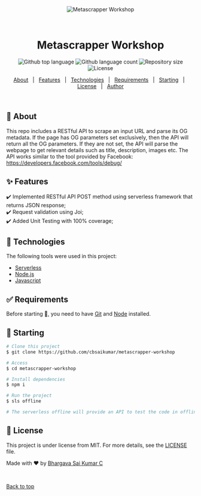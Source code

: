 <div align="center" id="top"> 
  <img src="./.github/app.gif" alt="Metascrapper Workshop" />

&#xa0;

  <!-- <a href="https://metascrapperworkshop.netlify.app">Demo</a> -->
</div>

<h1 align="center">Metascrapper Workshop</h1>

<p align="center">
  <img alt="Github top language" src="https://img.shields.io/github/languages/top/{{YOUR_GITHUB_USERNAME}}/metascrapper-workshop?color=56BEB8">

  <img alt="Github language count" src="https://img.shields.io/github/languages/count/{{YOUR_GITHUB_USERNAME}}/metascrapper-workshop?color=56BEB8">

  <img alt="Repository size" src="https://img.shields.io/github/repo-size/{{YOUR_GITHUB_USERNAME}}/metascrapper-workshop?color=56BEB8">

  <img alt="License" src="https://img.shields.io/github/license/{{YOUR_GITHUB_USERNAME}}/metascrapper-workshop?color=56BEB8">

  <!-- <img alt="Github issues" src="https://img.shields.io/github/issues/{{YOUR_GITHUB_USERNAME}}/metascrapper-workshop?color=56BEB8" /> -->

  <!-- <img alt="Github forks" src="https://img.shields.io/github/forks/{{YOUR_GITHUB_USERNAME}}/metascrapper-workshop?color=56BEB8" /> -->

  <!-- <img alt="Github stars" src="https://img.shields.io/github/stars/{{YOUR_GITHUB_USERNAME}}/metascrapper-workshop?color=56BEB8" /> -->
</p>

<!-- Status -->

<!-- <h4 align="center">
	🚧  Metascrapper Workshop 🚀 Under construction...  🚧
</h4>

<hr> -->

<p align="center">
  <a href="#dart-about">About</a> &#xa0; | &#xa0; 
  <a href="#sparkles-features">Features</a> &#xa0; | &#xa0;
  <a href="#rocket-technologies">Technologies</a> &#xa0; | &#xa0;
  <a href="#white_check_mark-requirements">Requirements</a> &#xa0; | &#xa0;
  <a href="#checkered_flag-starting">Starting</a> &#xa0; | &#xa0;
  <a href="#memo-license">License</a> &#xa0; | &#xa0;
  <a href="https://github.com/{{YOUR_GITHUB_USERNAME}}" target="_blank">Author</a>
</p>

<br>

## :dart: About

This repo includes a RESTful API to scrape an input URL and parse its OG metadata. If the page has OG parameters set exclusively, then the API will return all the OG parameters. If
they are not set, the API will parse the webpage to get relevant details such as title, description, images etc. The API works similar to the tool provided by Facebook:
https://developers.facebook.com/tools/debug/

## :sparkles: Features

:heavy_check_mark: Implemented RESTful API POST method using serverless framework that returns JSON response;\
:heavy_check_mark: Request validation using Joi;\
:heavy_check_mark: Added Unit Testing with 100% coverage;

## :rocket: Technologies

The following tools were used in this project:

- [Serverless](https://www.serverless.com/)
- [Node.js](https://nodejs.org/en/)
- [Javascript](https://javascript.info/js)

## :white_check_mark: Requirements

Before starting :checkered_flag:, you need to have [Git](https://git-scm.com) and [Node](https://nodejs.org/en/) installed.

## :checkered_flag: Starting

```bash
# Clone this project
$ git clone https://github.com/cbsaikumar/metascrapper-workshop

# Access
$ cd metascrapper-workshop

# Install dependencies
$ npm i

# Run the project
$ sls offline

# The serverless offline will provide an API to test the code in offline mode <POST | http://localhost:3000/dev/api/getMetadataFromUrl >
```

## :memo: License

This project is under license from MIT. For more details, see the [LICENSE](LICENSE.md) file.

Made with :heart: by <a href="https://github.com/cbsaikumar" target="_blank">Bhargava Sai Kumar C</a>

&#xa0;

<a href="#top">Back to top</a>
